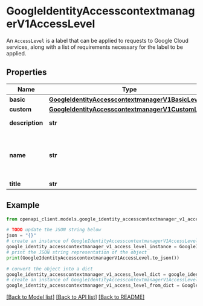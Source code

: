 # GoogleIdentityAccesscontextmanagerV1AccessLevel

An `AccessLevel` is a label that can be applied to requests to Google Cloud services, along with a list of requirements necessary for the label to be applied.

## Properties

Name | Type | Description | Notes
------------ | ------------- | ------------- | -------------
**basic** | [**GoogleIdentityAccesscontextmanagerV1BasicLevel**](GoogleIdentityAccesscontextmanagerV1BasicLevel.md) |  | [optional] 
**custom** | [**GoogleIdentityAccesscontextmanagerV1CustomLevel**](GoogleIdentityAccesscontextmanagerV1CustomLevel.md) |  | [optional] 
**description** | **str** | Description of the &#x60;AccessLevel&#x60; and its use. Does not affect behavior. | [optional] 
**name** | **str** | Resource name for the &#x60;AccessLevel&#x60;. Format: &#x60;accessPolicies/{access_policy}/accessLevels/{access_level}&#x60;. The &#x60;access_level&#x60; component must begin with a letter, followed by alphanumeric characters or &#x60;_&#x60;. Its maximum length is 50 characters. After you create an &#x60;AccessLevel&#x60;, you cannot change its &#x60;name&#x60;. | [optional] 
**title** | **str** | Human readable title. Must be unique within the Policy. | [optional] 

## Example

```python
from openapi_client.models.google_identity_accesscontextmanager_v1_access_level import GoogleIdentityAccesscontextmanagerV1AccessLevel

# TODO update the JSON string below
json = "{}"
# create an instance of GoogleIdentityAccesscontextmanagerV1AccessLevel from a JSON string
google_identity_accesscontextmanager_v1_access_level_instance = GoogleIdentityAccesscontextmanagerV1AccessLevel.from_json(json)
# print the JSON string representation of the object
print(GoogleIdentityAccesscontextmanagerV1AccessLevel.to_json())

# convert the object into a dict
google_identity_accesscontextmanager_v1_access_level_dict = google_identity_accesscontextmanager_v1_access_level_instance.to_dict()
# create an instance of GoogleIdentityAccesscontextmanagerV1AccessLevel from a dict
google_identity_accesscontextmanager_v1_access_level_from_dict = GoogleIdentityAccesscontextmanagerV1AccessLevel.from_dict(google_identity_accesscontextmanager_v1_access_level_dict)
```
[[Back to Model list]](../README.md#documentation-for-models) [[Back to API list]](../README.md#documentation-for-api-endpoints) [[Back to README]](../README.md)


